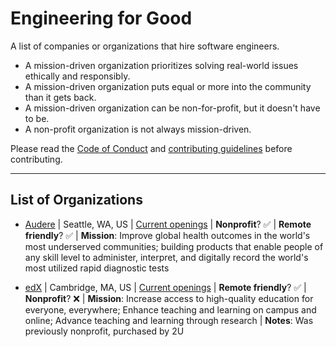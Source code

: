 # Engineering for Good
A list of companies or organizations that hire software engineers.

- A mission-driven organization prioritizes solving real-world issues ethically and responsibly.
- A mission-driven organization puts equal or more into the community than it gets back.
- A mission-driven organization can be non-for-profit, but it doesn't have to be.
- A non-profit organization is not always mission-driven.

Please read the [Code of Conduct](CODE_OF_CONDUCT.md) and [contributing guidelines](CONTRIBUTING.md) before contributing.

---

## List of Organizations

- [Audere](https://www.auderenow.org/) | Seattle, WA, US | [Current openings](https://www.auderenow.org/careers) | **Nonprofit**? ✅ | **Remote friendly**? ✅ | **Mission**: Improve global health outcomes in the world's most underserved communities; building products that enable people of any skill level to
administer, interpret, and digitally record the world's most utilized rapid diagnostic tests

- [edX](https://www.edx.org/) | Cambridge, MA, US | [Current openings](https://boards.greenhouse.io/2uedx) | **Remote friendly**? ✅ | **Nonprofit**? ❌ | **Mission**: Increase access to high-quality education for everyone, everywhere; Enhance teaching and learning on campus and online; Advance teaching and learning through research | **Notes**: Was previously nonprofit, purchased by 2U
